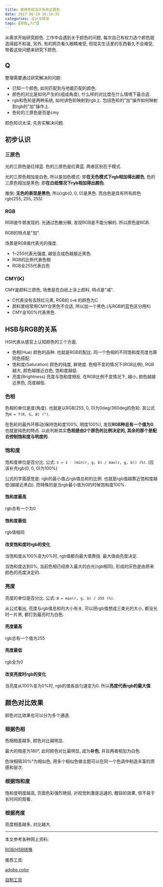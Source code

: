 ```yaml
---
title: 使用色轮设计系统主题色
date: 2017-06-19 16:14:35
categories: 设计与感觉
tags: [颜色,入门]
---
```

从需求开始研究颜色. 工作中会遇到关于颜色的问题, 每次自己有权力选个颜色就选得超不和谐, 另外, 有的网页看久眼睛难受, 但现实生活里的东西看久不会难受, 带着这些问题来研究下颜色.

<!--more-->

## Q

整理需要通过研究解决的问题:

+ 已知一个颜色, 如何匹配到与他能匹配的颜色.
+ 颜色的对比是如何产生的(组成角度), 什么样的对比度在什么情境下最合适.
+ rgb和色轮是两种系统, 如何讲色轮映射到rgb上. 包括色轮的"加"操作如何映射到rgb的"加"操作上.
+ 色轮的三原色是否是cmy

颜色知识太深, 先务实解决问题.

## 初步认识

### 三原色

光的三原色是红绿蓝. 色的三原色是红黄蓝. 两者区别在于模式.

光的三原色相加是白色, 所以是加色模式: 即**在无色模式下rgb相加得出颜色**, 色的三原色相加是黑色: 即**在白纸情况下ryb相加得出颜色**.

推倒: **无色的表现是黑色**, 所以rgb(0, 0, 0)是黑色. 而白色是具有所有颜色rgb(255, 255, 255)

### RGB

RGB是牛顿发现的. 光通过色散分解, 发现RGB是不能分解的. 所以原色是RGB.

RGB的特点是"加". 

场景是RGB值代表光的强度.

+ 1~255代表光强度, 越低合成色越接近黑色.
+ RGB的比例代表色相
+ RGB全255代表白色

### CMY(K)

CMY是颜料三原色, 场景是在白纸上涂上颜料, 特点是"减". 

+ C代表没有去除红元素, RGB的 `G+B` 的颜色为C.
+ 颜料里经常用CMY合黑色不合适, 所以加一个黑色.(与RGB的蓝色区分用K)
+ CMY全100%代表黑色.

## HSB与RGB的关系

HSI代表从感官上认知颜色的三个方面.

+ 色相(Hue) 颜色的品种. 也就是RGB的配比. 同一个色相的不同饱和度亮度也算同色搭配.
+ 饱和度(Saturation) 颜色的纯度, 鲜艳度. 色相不变的情况下(RGB比例), RGB越大, 颜色越接近白色, 饱和度越低.
+ 亮度(Brightness) 亮度与饱和度相反. 在RGB比例不变情况下, 越小, 颜色越接近黑色, 亮度越低.

### 色相

色相的单位是度(角度). 也就是以RGB(255, 0, 0)为0deg/360deg的色轮. 其公式为`H = f(R, G, B) (°)`.

在色轮的最外环移动(保持饱和度100%, 明度100%), 发现**RGB种总有一个值为0**. 也就是纯色的特点. 以此判断其实**色相是由2个原色的比例决定的, 其余的那个是配合控制饱和度与明度的**.

### 饱和度

饱和度单位是百分比. 公式: `S = 1 - (min(r, g, b) / max(r, g, b)) (%)`. (应该补充rgb(0, 0, 0)为100%)

公式的字面感觉是: rgb的最小值占rgb值总和的比例. 也就是rgb值越靠近饱和度越低(越接近黑白). 而特殊的是当rgb最小值为0的时候饱和度100%.

#### 饱和度最高

rgb总有一个为0

#### 饱和度最低

rgb值相同

#### 改变饱和度时rgb的变化

当饱和度从100%变为0%时, rgb值都向最大值靠拢. 最大值由亮度决定.

当饱和度达到0%, 当前色相已经掺入最大的白光(rgb相同), 形成的灰色是由原来颜色的亮度决定的.

### 亮度

亮度的单位是百分比. 公式: `B = max(r, g, b) / 255 (%)`.

从公式看出, 亮度与rgb值总和的大小有关, 可以把rgb值想成三束光的大小, 都没光时一片黑, 都打到最亮时为白色.

#### 亮度最高

rgb总有一个值为255

#### 亮度最低

rgb全为0

#### 改变亮度时rgb的变化

当亮度从100%变为0%时, rgb的值各自匀速变为0. 所以**亮度代表rgb的最大值**.

## 颜色对比效果

颜色对比效果也可以分为多个通道.

### 根据色相

色相相差越多, 颜色对比越明显.

最大的相差为180°, 此时颜色对比最明显, 成为**补色**, 并且两者相加为白色.

色块相隔30%°为相似色, 用多个相似色做主题可以在同一个色调中制造丰富的质感和层次.

### 根据饱和度

饱和度明度越高, 页面色彩强烈艳丽, 对视觉刺激是迅速的, 醒目的效果, 但不易于长时间的观看.

### 根据亮度

亮度相差越多, 对比越大.

---

本文参考各种网上资料:

[RGB/HSB转换](http://blog.csdn.net/xhhjin/article/details/7020449)

推荐工具:

[adobe color](https://color.adobe.com/create/color-wheel/)

[自制工具](https://j-i-n.github.io/)

